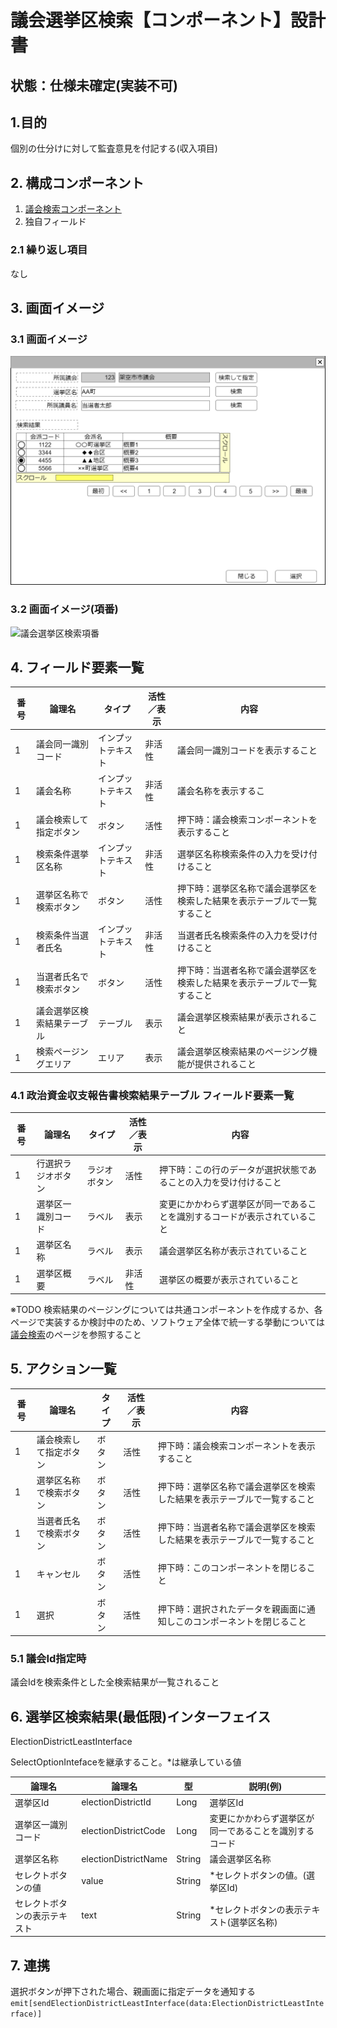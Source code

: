 ﻿# 議会選挙区検索【コンポーネント】設計書

## 状態：仕様未確定(実装不可)

## 1.目的

個別の仕分けに対して監査意見を付記する(収入項目)

## 2. 構成コンポーネント

1. [議会検索コンポーネント](../serach_paliament/serach_paliament.md)
2. 独自フィールド

### 2.1 繰り返し項目

なし

## 3. 画面イメージ

### 3.1 画面イメージ

![議会選挙区検索](image/議会選挙区検索.drawio.png)

### 3.2 画面イメージ(項番)

![議会選挙区検索項番](image/議会選挙区検索項番.drawio.png)

## 4. フィールド要素一覧

| 番号 |           論理名           |       タイプ       | 活性／表示 |                                   内容                                   |
| ---- | -------------------------- | ------------------ | ---------- | ------------------------------------------------------------------------ |
| 1    | 議会同一識別コード         | インプットテキスト | 非活性     | 議会同一識別コードを表示すること                                         |
| 1    | 議会名称                   | インプットテキスト | 非活性     | 議会名称を表示するこ                                                     |
| 1    | 議会検索して指定ボタン     | ボタン             | 活性       | 押下時：議会検索コンポーネントを表示すること                             |
| 1    | 検索条件選挙区名称         | インプットテキスト | 非活性     | 選挙区名称検索条件の入力を受け付けること                                 |
| 1    | 選挙区名称で検索ボタン     | ボタン             | 活性       | 押下時：選挙区名称で議会選挙区を検索した結果を表示テーブルで一覧すること |
| 1    | 検索条件当選者氏名         | インプットテキスト | 非活性     | 当選者氏名検索条件の入力を受け付けること                                 |
| 1    | 当選者氏名で検索ボタン     | ボタン             | 活性       | 押下時：当選者名称で議会選挙区を検索した結果を表示テーブルで一覧すること |
| 1    | 議会選挙区検索結果テーブル | テーブル           | 表示       | 議会選挙区検索結果が表示されること                                       |
| 1    | 検索ページングエリア       | エリア             | 表示       | 議会選挙区検索結果のページング機能が提供されること                       |

### 4.1 政治資金収支報告書検索結果テーブル フィールド要素一覧

| 番号 |       論理名       |    タイプ    | 活性／表示 |                                    内容                                    |
| ---- | ------------------ | ------------ | ---------- | -------------------------------------------------------------------------- |
| 1    | 行選択ラジオボタン | ラジオボタン | 活性       | 押下時：この行のデータが選択状態であることの入力を受け付けること           |
| 1    | 選挙区一識別コード | ラベル       | 表示       | 変更にかかわらず選挙区が同一であることを識別するコードが表示されていること |
| 1    | 選挙区名称         | ラベル       | 表示       | 議会選挙区名称が表示されていること                                         |
| 1    | 選挙区概要         | ラベル       | 非活性     | 選挙区の概要が表示されていること                                           |

※TODO 検索結果のページングについては共通コンポーネントを作成するか、各ページで実装するか検討中のため、ソフトウェア全体で統一する挙動については[議会検索](../serach_paliament/serach_paliament.md)のページを参照すること

## 5. アクション一覧

| 番号 |         論理名         | タイプ | 活性／表示 |                                   内容                                   |
| ---- | ---------------------- | ------ | ---------- | ------------------------------------------------------------------------ |
| 1    | 議会検索して指定ボタン | ボタン | 活性       | 押下時：議会検索コンポーネントを表示すること                             |
| 1    | 選挙区名称で検索ボタン | ボタン | 活性       | 押下時：選挙区名称で議会選挙区を検索した結果を表示テーブルで一覧すること |
| 1    | 当選者氏名で検索ボタン | ボタン | 活性       | 押下時：当選者名称で議会選挙区を検索した結果を表示テーブルで一覧すること |
| 1    | キャンセル             | ボタン | 活性       | 押下時：このコンポーネントを閉じること                                   |
| 1    | 選択                   | ボタン | 活性       | 押下時：選択されたデータを親画面に通知しこのコンポーネントを閉じること   |

### 5.1 議会Id指定時

議会Idを検索条件とした全検索結果が一覧されること

## 6. 選挙区検索結果(最低限)インターフェイス

ElectionDistrictLeastInterface

SelectOptionIntefaceを継承すること。*は継承している値

|            論理名            |        論理名        |   型   |                        説明(例)                        |
| ---------------------------- | -------------------- | ------ | ------------------------------------------------------ |
| 選挙区Id                     | electionDistrictId   | Long   | 選挙区Id                                               |
| 選挙区一識別コード           | electionDistrictCode | Long   | 変更にかかわらず選挙区が同一であることを識別するコード |
| 選挙区名称                   | electionDistrictName | String | 議会選挙区名称                                         |
| セレクトボタンの値           | value                | String | *セレクトボタンの値。(選挙区Id)                        |
| セレクトボタンの表示テキスト | text                 | String | *セレクトボタンの表示テキスト(選挙区名称)              |

## 7. 連携

選択ボタンが押下された場合、親画面に指定データを通知する`emit[sendElectionDistrictLeastInterface(data:ElectionDistrictLeastInterface)]`
